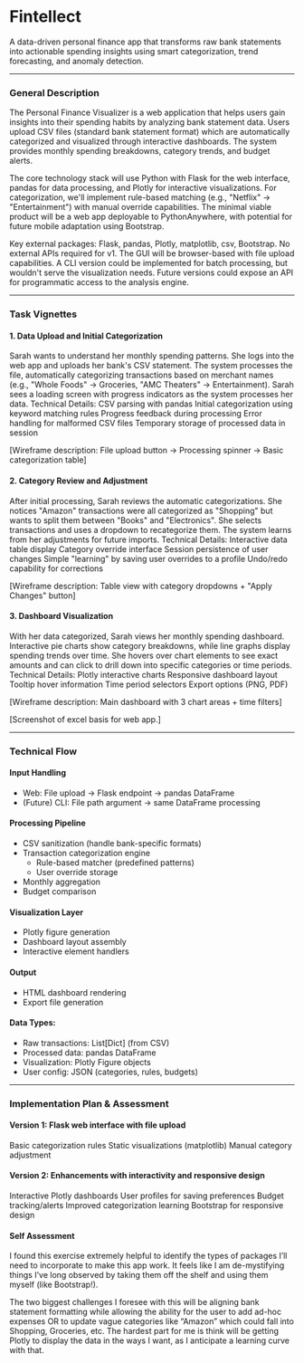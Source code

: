 # Fintellect 
A data-driven personal finance app that transforms raw bank statements into actionable spending insights using smart categorization, trend forecasting, and anomaly detection.

-------------

### General Description
The Personal Finance Visualizer is a web application that helps users gain insights into their spending habits by analyzing bank statement data. Users upload CSV files (standard bank statement format) which are automatically categorized and visualized through interactive dashboards. The system provides monthly spending breakdowns, category trends, and budget alerts.

The core technology stack will use Python with Flask for the web interface, pandas for data processing, and Plotly for interactive visualizations. For categorization, we'll implement rule-based matching (e.g., "Netflix" → "Entertainment") with manual override capabilities. The minimal viable product will be a web app deployable to PythonAnywhere, with potential for future mobile adaptation using Bootstrap.

Key external packages: Flask, pandas, Plotly, matplotlib, csv, Bootstrap. No external APIs required for v1. The GUI will be browser-based with file upload capabilities. A CLI version could be implemented for batch processing, but wouldn't serve the visualization needs. Future versions could expose an API for programmatic access to the analysis engine.

--------------

### Task Vignettes
#### 1. Data Upload and Initial Categorization
Sarah wants to understand her monthly spending patterns. She logs into the web app and uploads her bank's CSV statement. The system processes the file, automatically categorizing transactions based on merchant names (e.g., "Whole Foods" → Groceries, "AMC Theaters" → Entertainment). Sarah sees a loading screen with progress indicators as the system processes her data.
Technical Details:
CSV parsing with pandas
Initial categorization using keyword matching rules
Progress feedback during processing
Error handling for malformed CSV files
Temporary storage of processed data in session

[Wireframe description: File upload button → Processing spinner → Basic categorization table] 

#### 2. Category Review and Adjustment
After initial processing, Sarah reviews the automatic categorizations. She notices "Amazon" transactions were all categorized as "Shopping" but wants to split them between "Books" and "Electronics". She selects transactions and uses a dropdown to recategorize them. The system learns from her adjustments for future imports.
Technical Details:
Interactive data table display
Category override interface
Session persistence of user changes
Simple "learning" by saving user overrides to a profile
Undo/redo capability for corrections

[Wireframe description: Table view with category dropdowns + "Apply Changes" button] 

#### 3. Dashboard Visualization
With her data categorized, Sarah views her monthly spending dashboard. Interactive pie charts show category breakdowns, while line graphs display spending trends over time. She hovers over chart elements to see exact amounts and can click to drill down into specific categories or time periods.
Technical Details:
Plotly interactive charts
Responsive dashboard layout
Tooltip hover information
Time period selectors
Export options (PNG, PDF)

[Wireframe description: Main dashboard with 3 chart areas + time filters]



[Screenshot of excel basis for web app.]

------------


### Technical Flow
#### Input Handling
- Web: File upload → Flask endpoint → pandas DataFrame
- (Future) CLI: File path argument → same DataFrame processing 

#### Processing Pipeline
- CSV sanitization (handle bank-specific formats)
- Transaction categorization engine
    - Rule-based matcher (predefined patterns)
    - User override storage
- Monthly aggregation
- Budget comparison 

#### Visualization Layer
- Plotly figure generation
- Dashboard layout assembly
- Interactive element handlers 

#### Output
- HTML dashboard rendering
- Export file generation

#### Data Types:
- Raw transactions: List[Dict] (from CSV)
- Processed data: pandas DataFrame
- Visualization: Plotly Figure objects
- User config: JSON (categories, rules, budgets)

-------------

### Implementation Plan & Assessment
#### Version 1: Flask web interface with file upload
Basic categorization rules
Static visualizations (matplotlib)
Manual category adjustment

#### Version 2: Enhancements with interactivity and responsive design
Interactive Plotly dashboards
User profiles for saving preferences
Budget tracking/alerts
Improved categorization learning
Bootstrap for responsive design

#### Self Assessment
I found this exercise extremely helpful to identify the types of packages I’ll need to incorporate to make this app work. It feels like I am de-mystifying things I’ve long observed by taking them off the shelf and using them myself (like Bootstrap!).

The two biggest challenges I foresee with this will be aligning bank statement formatting while allowing the ability for the user to add ad-hoc expenses OR to update vague categories like “Amazon” which could fall into Shopping, Groceries, etc. The hardest part for me is think will be getting Plotly to display the data in the ways I want, as I anticipate a learning curve with that.
